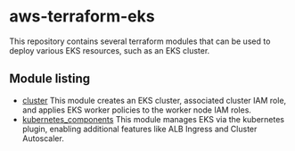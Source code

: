 # aws-terraform-eks

This repository contains several terraform modules that can be used to deploy various EKS resources, such as an EKS cluster.

## Module listing

- [cluster](./modules/cluster) This module creates an EKS cluster, associated cluster IAM role, and applies EKS worker policies to the worker node IAM roles.
- [kubernetes_components](./modules/kubernetes_components) This module manages EKS via the kubernetes plugin, enabling additional features like ALB Ingress and Cluster Autoscaler.
